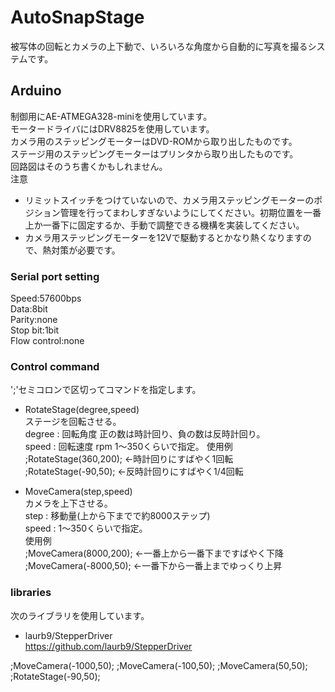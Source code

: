 # AutoSnapStage
 被写体の回転とカメラの上下動で、いろいろな角度から自動的に写真を撮るシステムです。

## Arduino
制御用にAE-ATMEGA328-miniを使用しています。  
モータードライバにはDRV8825を使用しています。  
カメラ用のステッピングモーターはDVD-ROMから取り出したものです。  
ステージ用のステッピングモーターはプリンタから取り出したものです。  
回路図はそのうち書くかもしれません。  
注意
* リミットスイッチをつけていないので、カメラ用ステッピングモーターのポジション管理を行ってまわしすぎないようにしてください。初期位置を一番上か一番下に固定するか、手動で調整できる機構を実装してください。
* カメラ用ステッピングモーターを12Vで駆動するとかなり熱くなりますので、熱対策が必要です。

### Serial port setting
Speed:57600bps  
Data:8bit  
Parity:none  
Stop bit:1bit  
Flow control:none  

### Control command
';'セミコロンで区切ってコマンドを指定します。
* RotateStage(degree,speed)  
  ステージを回転させる。  
  degree : 回転角度 正の数は時計回り、負の数は反時計回り。  
  speed : 回転速度 rpm 1～350くらいで指定。
  使用例  
  ;RotateStage(360,200); ←時計回りにすばやく1回転  
  ;RotateStage(-90,50); ←反時計回りにすばやく1/4回転  

* MoveCamera(step,speed)  
  カメラを上下させる。  
  step : 移動量(上から下までで約8000ステップ)  
  speed : 1～350くらいで指定。  
  使用例  
  ;MoveCamera(8000,200); ←一番上から一番下まですばやく下降  
  ;MoveCamera(-8000,50); ←一番下から一番上までゆっくり上昇  

### libraries 
  次のライブラリを使用しています。
* laurb9/StepperDriver  
  https://github.com/laurb9/StepperDriver  

;MoveCamera(-1000,50);
;MoveCamera(-100,50);
;MoveCamera(50,50);
;RotateStage(-90,50);